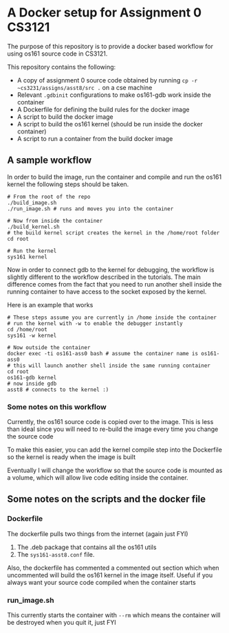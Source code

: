 # A Docker setup for Assignment 0 CS3121

The purpose of this repository is to provide a docker based workflow for using os161 source code in CS3121.

This repository contains the following:

- A copy of assignment 0 source code obtained by running `cp -r ~cs3231/assigns/asst8/src .` on a cse machine
- Relevant `.gdbinit` configurations to make os161-gdb work inside the container
- A Dockerfile for defining the build rules for the docker image
- A script to build the docker image
- A script to build the os161 kernel (should be run inside the docker container)
- A script to run a container from the build docker image

## A sample workflow
In order to build the image, run the container and compile and run the os161 kernel the following steps should be taken.

```
# From the root of the repo
./build_image.sh
./run_image.sh # runs and moves you into the container

# Now from inside the container
./build_kernel.sh
# the build kernel script creates the kernel in the /home/root folder
cd root

# Run the kernel
sys161 kernel
```

Now in order to connect gdb to the kernel for debugging, the workflow is slightly different to the workflow described in the tutorials. The main difference comes from the fact that you need to run another shell inside the running container to have access to the socket exposed by the kernel.

Here is an example that works
```
# These steps assume you are currently in /home inside the container
# run the kernel with -w to enable the debugger instantly
cd /home/root
sys161 -w kernel

# Now outside the container
docker exec -ti os161-ass0 bash # assume the container name is os161-ass0
# this will launch another shell inside the same running container
cd root
os161-gdb kernel
# now inside gdb
asst8 # connects to the kernel :)
```
### Some notes on this workflow
Currently, the os161 source code is copied over to the image. This is less than ideal since you will need to re-build the image every time you change the source code

To make this easier, you can add the kernel compile step into the Dockerfile so the kernel is ready when the image is built

Eventually I will change the workflow so that the source code is mounted as a volume, which will allow live code editing inside the container.


## Some notes on the scripts and the docker file

### Dockerfile
The dockerfile pulls two things from the internet (again just FYI)

1. The .deb package that contains all the os161 utils
2. The `sys161-asst8.conf` file.

Also, the dockerfile has commented a commented out section which when uncommented will build the os161 kernel in the image itself. Useful if you always want your source code compiled when the container starts

### run_image.sh
This currently starts the container with `--rm` which means the container will be destroyed when you quit it, just FYI
